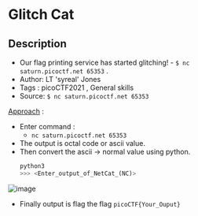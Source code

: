 # Glitch Cat

## Description
- Our flag printing service has started glitching! - `$ nc saturn.picoctf.net 65353` .
- Author: LT 'syreal' Jones
- Tags  : picoCTF2021 , General skills
- Source: `$ nc saturn.picoctf.net 65353`

<ins>Approach</ins> :
- Enter command :
     - `nc saturn.picoctf.net 65353`
- The output is octal code or ascii value.
- Then convert the ascii -> normal value using python.
     ```python
     python3
     >>> <Enter_output_of_NetCat_(NC)>
     ```
 ![image](https://user-images.githubusercontent.com/76644058/207605198-fa54f42b-39e5-4a69-b146-0b2c4f375adb.png)

- Finally output is flag the flag `picoCTF{Your_Ouput}`
